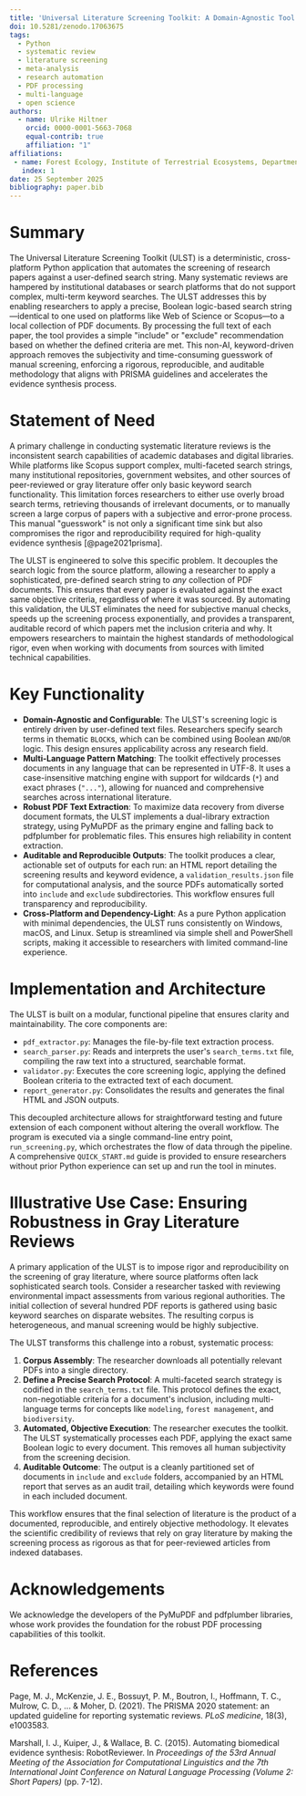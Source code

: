 ```yaml
---
title: 'Universal Literature Screening Toolkit: A Domain-Agnostic Tool for Automated, Reproducible Literature Screening'
doi: 10.5281/zenodo.17063675
tags:
  - Python
  - systematic review
  - literature screening
  - meta-analysis
  - research automation
  - PDF processing
  - multi-language
  - open science
authors:
  - name: Ulrike Hiltner
    orcid: 0000-0001-5663-7068
    equal-contrib: true
    affiliation: "1"
affiliations:
 - name: Forest Ecology, Institute of Terrestrial Ecosystems, Department of Environmental Systems Science, ETH Zurich, Zurich, Switzerland
   index: 1
date: 25 September 2025
bibliography: paper.bib
---
```


# Summary

The Universal Literature Screening Toolkit (ULST) is a deterministic, cross-platform Python application that automates the screening of research papers against a user-defined search string. Many systematic reviews are hampered by institutional databases or search platforms that do not support complex, multi-term keyword searches. The ULST addresses this by enabling researchers to apply a precise, Boolean logic-based search string—identical to one used on platforms like Web of Science or Scopus—to a local collection of PDF documents. By processing the full text of each paper, the tool provides a simple "include" or "exclude" recommendation based on whether the defined criteria are met. This non-AI, keyword-driven approach removes the subjectivity and time-consuming guesswork of manual screening, enforcing a rigorous, reproducible, and auditable methodology that aligns with PRISMA guidelines and accelerates the evidence synthesis process.

# Statement of Need

A primary challenge in conducting systematic literature reviews is the inconsistent search capabilities of academic databases and digital libraries. While platforms like Scopus support complex, multi-faceted search strings, many institutional repositories, government websites, and other sources of peer-reviewed or gray literature offer only basic keyword search functionality. This limitation forces researchers to either use overly broad search terms, retrieving thousands of irrelevant documents, or to manually screen a large corpus of papers with a subjective and error-prone process. This manual "guesswork" is not only a significant time sink but also compromises the rigor and reproducibility required for high-quality evidence synthesis [@page2021prisma].

The ULST is engineered to solve this specific problem. It decouples the search logic from the source platform, allowing a researcher to apply a sophisticated, pre-defined search string to *any* collection of PDF documents. This ensures that every paper is evaluated against the exact same objective criteria, regardless of where it was sourced. By automating this validation, the ULST eliminates the need for subjective manual checks, speeds up the screening process exponentially, and provides a transparent, auditable record of which papers met the inclusion criteria and why. It empowers researchers to maintain the highest standards of methodological rigor, even when working with documents from sources with limited technical capabilities.

# Key Functionality

- **Domain-Agnostic and Configurable**: The ULST's screening logic is entirely driven by user-defined text files. Researchers specify search terms in thematic `BLOCK`s, which can be combined using Boolean `AND`/`OR` logic. This design ensures applicability across any research field.
- **Multi-Language Pattern Matching**: The toolkit effectively processes documents in any language that can be represented in UTF-8. It uses a case-insensitive matching engine with support for wildcards (`*`) and exact phrases (`"..."`), allowing for nuanced and comprehensive searches across international literature.
- **Robust PDF Text Extraction**: To maximize data recovery from diverse document formats, the ULST implements a dual-library extraction strategy, using PyMuPDF as the primary engine and falling back to pdfplumber for problematic files. This ensures high reliability in content extraction.
- **Auditable and Reproducible Outputs**: The toolkit produces a clear, actionable set of outputs for each run: an HTML report detailing the screening results and keyword evidence, a `validation_results.json` file for computational analysis, and the source PDFs automatically sorted into `include` and `exclude` subdirectories. This workflow ensures full transparency and reproducibility.
- **Cross-Platform and Dependency-Light**: As a pure Python application with minimal dependencies, the ULST runs consistently on Windows, macOS, and Linux. Setup is streamlined via simple shell and PowerShell scripts, making it accessible to researchers with limited command-line experience.

# Implementation and Architecture

The ULST is built on a modular, functional pipeline that ensures clarity and maintainability. The core components are:
- `pdf_extractor.py`: Manages the file-by-file text extraction process.
- `search_parser.py`: Reads and interprets the user's `search_terms.txt` file, compiling the raw text into a structured, searchable format.
- `validator.py`: Executes the core screening logic, applying the defined Boolean criteria to the extracted text of each document.
- `report_generator.py`: Consolidates the results and generates the final HTML and JSON outputs.

This decoupled architecture allows for straightforward testing and future extension of each component without altering the overall workflow. The program is executed via a single command-line entry point, `run_screening.py`, which orchestrates the flow of data through the pipeline. A comprehensive `QUICK_START.md` guide is provided to ensure researchers without prior Python experience can set up and run the tool in minutes.

# Illustrative Use Case: Ensuring Robustness in Gray Literature Reviews

A primary application of the ULST is to impose rigor and reproducibility on the screening of gray literature, where source platforms often lack sophisticated search tools. Consider a researcher tasked with reviewing environmental impact assessments from various regional authorities. The initial collection of several hundred PDF reports is gathered using basic keyword searches on disparate websites. The resulting corpus is heterogeneous, and manual screening would be highly subjective.

The ULST transforms this challenge into a robust, systematic process:
1.  **Corpus Assembly**: The researcher downloads all potentially relevant PDFs into a single directory.
2.  **Define a Precise Search Protocol**: A multi-faceted search strategy is codified in the `search_terms.txt` file. This protocol defines the exact, non-negotiable criteria for a document's inclusion, including multi-language terms for concepts like `modeling`, `forest management`, and `biodiversity`.
3.  **Automated, Objective Execution**: The researcher executes the toolkit. The ULST systematically processes each PDF, applying the exact same Boolean logic to every document. This removes all human subjectivity from the screening decision.
4.  **Auditable Outcome**: The output is a cleanly partitioned set of documents in `include` and `exclude` folders, accompanied by an HTML report that serves as an audit trail, detailing which keywords were found in each included document.

This workflow ensures that the final selection of literature is the product of a documented, reproducible, and entirely objective methodology. It elevates the scientific credibility of reviews that rely on gray literature by making the screening process as rigorous as that for peer-reviewed articles from indexed databases.

# Acknowledgements

We acknowledge the developers of the PyMuPDF and pdfplumber libraries, whose work provides the foundation for the robust PDF processing capabilities of this toolkit.

# References

Page, M. J., McKenzie, J. E., Bossuyt, P. M., Boutron, I., Hoffmann, T. C., Mulrow, C. D., ... & Moher, D. (2021). The PRISMA 2020 statement: an updated guideline for reporting systematic reviews. *PLoS medicine*, 18(3), e1003583.

Marshall, I. J., Kuiper, J., & Wallace, B. C. (2015). Automating biomedical evidence synthesis: RobotReviewer. In *Proceedings of the 53rd Annual Meeting of the Association for Computational Linguistics and the 7th International Joint Conference on Natural Language Processing (Volume 2: Short Papers)* (pp. 7-12).
